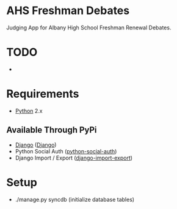 # AHS Freshman Debates
Judging App for Albany High School Freshman Renewal Debates.

# TODO
- 

# Requirements
- [Python](https://www.python.org/downloads/) 2.x

## Available Through PyPi
- [Django](https://www.djangoproject.com/) ([Django](https://pypi.python.org/pypi/Django/))
- Python Social Auth ([python-social-auth](https://pypi.python.org/pypi/python-social-auth/))
- Django Import / Export ([django-import-export](https://pypi.python.org/pypi/django-import-export))

# Setup
- ./manage.py syncdb (initialize database tables)
